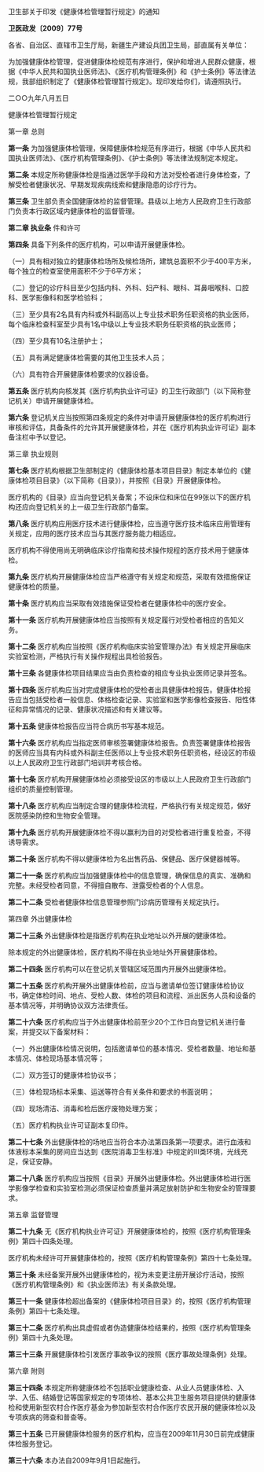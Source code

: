 卫生部关于印发《健康体检管理暂行规定》的通知

**卫医政发〔2009〕77号**

各省、自治区、直辖市卫生厅局，新疆生产建设兵团卫生局，部直属有关单位：

为加强健康体检管理，促进健康体检规范有序进行，保护和增进人民群众健康，根据《中华人民共和国执业医师法》、《医疗机构管理条例》和《护士条例》等法律法规，我部组织制定了《健康体检管理暂行规定》。现印发给你们，请遵照执行。

二○○九年八月五日

健康体检管理暂行规定

第一章 总则

**第一条** 为加强健康体检管理，保障健康体检规范有序进行，根据《中华人民共和国执业医师法》、《医疗机构管理条例》、《护士条例》等法律法规制定本规定。

**第二条** 本规定所称健康体检是指通过医学手段和方法对受检者进行身体检查，了解受检者健康状况、早期发现疾病线索和健康隐患的诊疗行为。

**第三条** 卫生部负责全国健康体检的监督管理。县级以上地方人民政府卫生行政部门负责本行政区域内健康体检的监督管理。

**第二章 执业条** 件和许可

**第四条** 具备下列条件的医疗机构，可以申请开展健康体检。

（一）具有相对独立的健康体检场所及候检场所，建筑总面积不少于400平方米，每个独立的检查室使用面积不少于6平方米；

（二）登记的诊疗科目至少包括内科、外科、妇产科、眼科、耳鼻咽喉科、口腔科、医学影像科和医学检验科；

（三）至少具有2名具有内科或外科副高以上专业技术职务任职资格的执业医师，每个临床检查科室至少具有1名中级以上专业技术职务任职资格的执业医师；

（四）至少具有10名注册护士；

（五）具有满足健康体检需要的其他卫生技术人员；

（六）具有符合开展健康体检要求的仪器设备。

**第五条** 医疗机构向核发其《医疗机构执业许可证》的卫生行政部门（以下简称登记机关）申请开展健康体检。

**第六条** 登记机关应当按照第四条规定的条件对申请开展健康体检的医疗机构进行审核和评估，具备条件的允许其开展健康体检，并在《医疗机构执业许可证》副本备注栏中予以登记。

第三章 执业规则

**第七条** 医疗机构根据卫生部制定的《健康体检基本项目目录》制定本单位的《健康体检项目目录》（以下简称《目录》），并按照《目录》开展健康体检。

医疗机构的《目录》应当向登记机关备案；不设床位和床位在99张以下的医疗机构还应向登记机关的上一级卫生行政部门备案。

**第八条** 医疗机构应用医疗技术进行健康体检，应当遵守医疗技术临床应用管理有关规定，应用的医疗技术应当与其医疗服务能力相适应。

医疗机构不得使用尚无明确临床诊疗指南和技术操作规程的医疗技术用于健康体检。

**第九条** 医疗机构开展健康体检应当严格遵守有关规定和规范，采取有效措施保证健康体检的质量。

**第十条** 医疗机构应当采取有效措施保证受检者在健康体检中的医疗安全。

**第十一条** 医疗机构开展健康体检应当按照有关规定履行对受检者相应的告知义务。

**第十二条** 医疗机构应当按照《医疗机构临床实验室管理办法》有关规定开展临床实验室检测，严格执行有关操作规程出具检验报告。

**第十三条** 各健康体检项目结果应当由负责检查的相应专业执业医师记录并签名。

**第十四条** 医疗机构应当对完成健康体检的受检者出具健康体检报告。健康体检报告应当包括受检者一般信息、体格检查记录、实验室和医学影像检查报告、阳性体征和异常情况的记录、健康状况描述和有关建议等。

**第十五条** 健康体检报告应当符合病历书写基本规范。

**第十六条** 医疗机构应当指定医师审核签署健康体检报告。负责签署健康体检报告的医师应当具有内科或外科副主任医师以上专业技术职务任职资格，经设区的市级以上人民政府卫生行政部门培训并考核合格。

**第十七条** 医疗机构开展健康体检必须接受设区的市级以上人民政府卫生行政部门组织的质量控制管理。

**第十八条** 医疗机构应当制定合理的健康体检流程，严格执行有关规定规范，做好医院感染防控和生物安全管理。

**第十九条** 医疗机构开展健康体检不得以赢利为目的对受检者进行重复检查，不得诱导需求。

**第二十条** 医疗机构不得以健康体检为名出售药品、保健品、医疗保健器械等。

**第二十一条** 医疗机构应当加强健康体检中的信息管理，确保信息的真实、准确和完整。未经受检者同意，不得擅自散布、泄露受检者的个人信息。

**第二十二条** 受检者健康体检信息管理参照门诊病历管理有关规定执行。

第四章 外出健康体检

**第二十三条** 外出健康体检是指医疗机构在执业地址以外开展的健康体检。

除本规定的外出健康体检，医疗机构不得在执业地址外开展健康体检。

**第二十四条** 医疗机构可以在登记机关管辖区域范围内开展外出健康体检。

**第二十五条** 医疗机构开展外出健康体检前，应当与邀请单位签订健康体检协议书，确定体检时间、地点、受检人数、体检的项目和流程、派出医务人员和设备的基本情况等，并明确协议双方法律责任。

**第二十六条** 医疗机构应当于外出健康体检前至少20个工作日向登记机关进行备案，并提交以下备案材料：

（一）外出健康体检情况说明，包括邀请单位的基本情况、受检者数量、地址和基本情况、体检现场基本情况等；

（二）双方签订的健康体检协议书；

（三）体检现场标本采集、运送等符合有关条件和要求的书面说明；

（四）现场清洁、消毒和检后医疗废物处理方案；

（五）医疗机构执业许可证副本复印件。

**第二十七条** 外出健康体检的场地应当符合本办法第四条第一项要求。进行血液和体液标本采集的房间应当达到《医院消毒卫生标准》中规定的Ⅲ类环境，光线充足，保证安静。

**第二十八条** 医疗机构应当按照《目录》开展外出健康体检。外出健康体检进行医学影像学检查和实验室检测必须保证检查质量并满足放射防护和生物安全的管理要求。

第五章 监督管理

**第二十九条** 无《医疗机构执业许可证》开展健康体检的，按照《医疗机构管理条例》第四十四条处理。

医疗机构未经许可开展健康体检的，按照《医疗机构管理条例》第四十七条处理。

**第三十条** 未经备案开展外出健康体检的，视为未变更注册开展诊疗活动，按照《医疗机构管理条例》和《执业医师法》有关条款处理。

**第三十一条** 健康体检超出备案的《健康体检项目目录》的，按照《医疗机构管理条例》第四十七条处理。

**第三十二条** 医疗机构出具虚假或者伪造健康体检结果的，按照《医疗机构管理条例》第四十九条处理。

**第三十三条** 开展健康体检引发医疗事故争议的按照《医疗事故处理条例》处理。

第六章 附则

**第三十四条** 本规定所称健康体检不包括职业健康检查、从业人员健康体检、入学、入伍、结婚登记等国家规定的专项体检、基本公共卫生服务项目提供的健康体检和使用新型农村合作医疗基金为参加新型农村合作医疗农民开展的健康体检以及专项疾病的筛查和普查等。

**第三十五条** 已开展健康体检服务的医疗机构，应当在2009年11月30日前完成健康体检服务登记。

**第三十六条** 本办法自2009年9月1日起施行。
